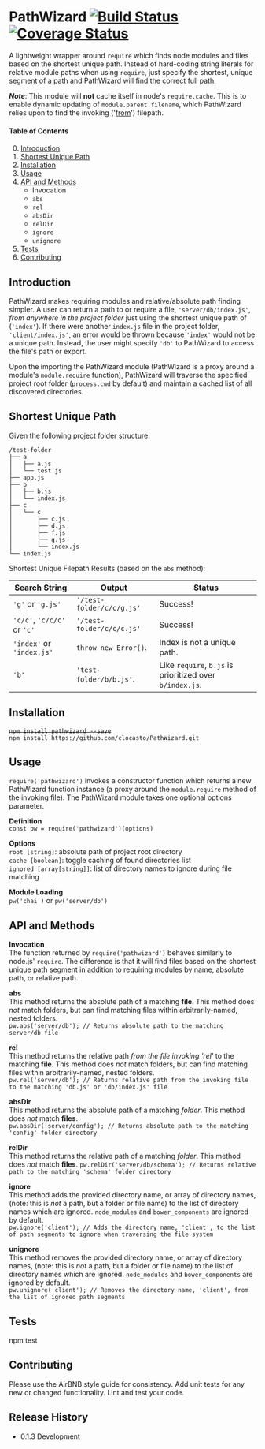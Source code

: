 PathWizard [![Build Status](https://travis-ci.org/clocasto/PathWizard.svg?branch=master)](https://travis-ci.org/clocasto/PathWizard) [![Coverage Status](https://coveralls.io/repos/github/clocasto/PathWizard/badge.svg?branch=master&version=0_1_3b)](https://coveralls.io/github/clocasto/PathWizard?branch=master)
=========

A lightweight wrapper around `require` which finds node modules and files based on the shortest unique path. Instead of hard-coding string literals for relative module paths when using `require`, just specify the shortest, unique segment of a path and PathWizard will find the correct full path.

***Note***: This module will **not** cache itself in node's `require.cache`. This is to enable dynamic updating of `module.parent.filename`, which PathWizard relies upon to find the invoking ('[from](https://nodejs.org/api/path.html#path_path_relative_from_to)') filepath.

#### Table of Contents  
  0. [Introduction](#introduction)
  1. [Shortest Unique Path](#shortest-unique-path)  
  2. [Installation](#installation)
  3. [Usage](#usage)
  4. [API and Methods](#api_methods)  
     * Invocation  
     * `abs`  
     * `rel`  
     * `absDir`  
     * `relDir`  
     * `ignore`  
     * `unignore`  
  5. [Tests](#tests)  
  6. [Contributing](#contributing)  
  
## <a href="introduction"></a>Introduction

PathWizard makes requiring modules and relative/absolute path finding simpler. A user can return a path to or require a file, `'server/db/index.js'`, *from anywhere in the project folder* just using the shortest unique path of (`'index'`). If there were another `index.js` file in the project folder, `'client/index.js'`, an error would be thrown because `'index'` would not be a unique path. Instead, the user might specify `'db'` to PathWizard to access the file's path or export.

Upon the importing the PathWizard module (PathWizard is a proxy around a module's `module.require` function), PathWizard will traverse the specified project root folder (`process.cwd` by default) and maintain a cached list of all discovered directories.

## <a href="shortest-unique-path"></a>Shortest Unique Path  
Given the following project folder structure:

    /test-folder
    ├── a
    │   ├── a.js
    │   └── test.js
    ├── app.js
    ├── b
    │   ├── b.js
    │   └── index.js
    ├── c
    │   └── c
    │       ├── c.js
    │       ├── d.js
    │       ├── f.js
    │       ├── g.js
    │       └── index.js
    └── index.js

Shortest Unique Filepath Results (based on the `abs` method):

Search String | Output | Status
---------------------|-------------|------------
`'g'` or `'g.js'`          | `'/test-folder/c/c/g.js'`  | Success!
`'c/c'`, `'c/c/c'` or `'c'`| `'/test-folder/c/c/c.js'`  | Success!
`'index'` or `'index.js'`  | `throw new Error()`. | Index is not a unique path.  
`'b'`                    | `'test-folder/b/b.js'`. | Like `require`, `b.js` is prioritized over `b/index.js`.  

## <a href="#installation"></a>Installation

  ~~`npm install pathwizard --save`~~  
  `npm install https://github.com/clocasto/PathWizard.git`

## <a href="usage"></a>Usage

  `require('pathwizard')` invokes a constructor function which returns a new PathWizard function instance (a proxy around the   `module.require` method of the invoking file). The PathWizard module takes one optional options parameter.

**Definition**  
  `const pw = require('pathwizard')(options)`

**Options**  
  `root [string]`: absolute path of project root directory  
  `cache [boolean]`: toggle caching of found directories list  
  `ignored [array[string]]`: list of directory names to ignore during file matching  
  
**Module Loading**  
  `pw('chai')` or `pw('server/db')`

## <a href="api_methods"></a>API and Methods

**Invocation**  
The function returned by `require('pathwizard')` behaves similarly to node.js' `require`. The difference is that it will find files based on the shortest unique path segment in addition to requiring modules by name, absolute path, or relative path.  

**abs**  
This method returns the absolute path of a matching **file**. This method does *not* match folders, but can find matching files within arbitrarily-named, nested folders.  
`pw.abs('server/db'); // Returns absolute path to the matching server/db file`  

**rel**  
This method returns the relative path *from the file invoking 'rel'* to the matching **file**. This method does *not* match folders, but can find matching files within arbitrarily-named, nested folders.  
`pw.rel('server/db'); // Returns relative path from the invoking file to the matching 'db.js' or 'db/index.js' file`  

**absDir**  
This method returns the absolute path of a matching *folder*. This method does *not* match **files**.  
`pw.absDir('server/config'); // Returns absolute path to the matching 'config' folder directory`  

**relDir**  
This method returns the relative path of a matching *folder*. This method does *not* match **files**.
`pw.relDir('server/db/schema'); // Returns relative path to the matching 'schema' folder directory` 

**ignore**  
This method adds the provided directory name, or array of directory names, (note: this is *not* a path, but a folder or file name) to the list of directory names which are ignored. `node_modules` and `bower_components` are ignored by default.  
`pw.ignore('client'); // Adds the directory name, 'client', to the list of path segments to ignore when traversing the file system` 

**unignore**  
This method removes the provided directory name, or array of directory names, (note: this is *not* a path, but a folder or file name) to the list of directory names which are ignored. `node_modules` and `bower_components` are ignored by default.  
`pw.unignore('client'); // Removes the directory name, 'client', from the list of ignored path segments`   

## <a href="tests"></a>Tests

  npm test

## <a href="contributing"></a>Contributing

Please use the AirBNB style guide for consistency. Add unit tests for any new or changed functionality. Lint and test your code.

## Release History

* 0.1.3 Development
